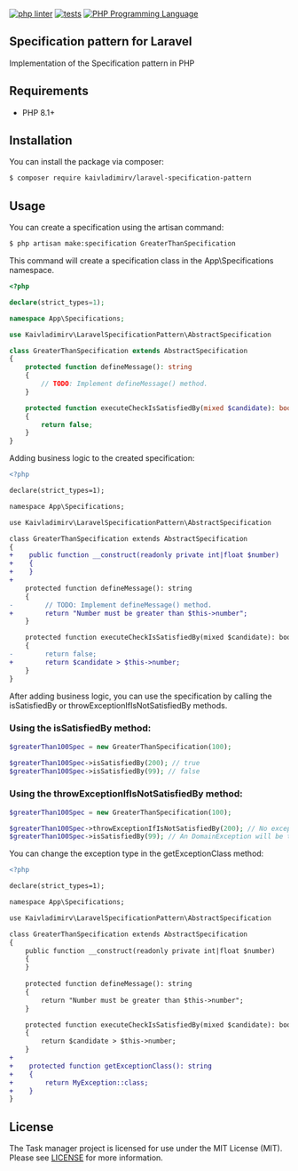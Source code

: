 [![php linter](https://github.com/kaivladimirv/laravel-specification-pattern/actions/workflows/linter-check.yml/badge.svg)](https://github.com/kaivladimirv/laravel-specification-pattern/actions/workflows/linter-check.yml)
[![tests](https://github.com/kaivladimirv/laravel-specification-pattern/actions/workflows/tests-check.yml/badge.svg)](https://github.com/kaivladimirv/laravel-specification-pattern/actions/workflows/tests-check.yml)
<a href="https://php.net"><img src="https://img.shields.io/badge/php-8.1%2B-%238892BF" alt="PHP Programming Language"></a>

## Specification pattern for Laravel
Implementation of the Specification pattern in PHP

## Requirements
* PHP 8.1+

## Installation
You can install the package via composer:

``` bash
$ composer require kaivladimirv/laravel-specification-pattern
```

## Usage
You can create a specification using the artisan command:

``` bash
$ php artisan make:specification GreaterThanSpecification
```

This command will create a specification class in the App\Specifications namespace.

``` php
<?php

declare(strict_types=1);

namespace App\Specifications;

use Kaivladimirv\LaravelSpecificationPattern\AbstractSpecification

class GreaterThanSpecification extends AbstractSpecification
{
    protected function defineMessage(): string
    {
        // TODO: Implement defineMessage() method.    
    }

    protected function executeCheckIsSatisfiedBy(mixed $candidate): bool
    {
        return false;
    }
}
```

Adding business logic to the created specification:

``` diff
<?php

declare(strict_types=1);

namespace App\Specifications;

use Kaivladimirv\LaravelSpecificationPattern\AbstractSpecification

class GreaterThanSpecification extends AbstractSpecification
{
+    public function __construct(readonly private int|float $number)
+    {
+    }
+    
    protected function defineMessage(): string
    {
-        // TODO: Implement defineMessage() method.
+        return "Number must be greater than $this->number";    
    }

    protected function executeCheckIsSatisfiedBy(mixed $candidate): bool
    {
-        return false;
+        return $candidate > $this->number;
    }
}
```

After adding business logic, you can use the specification by calling the isSatisfiedBy or throwExceptionIfIsNotSatisfiedBy methods.

### Using the isSatisfiedBy method:
``` php
$greaterThan100Spec = new GreaterThanSpecification(100);

$greaterThan100Spec->isSatisfiedBy(200); // true
$greaterThan100Spec->isSatisfiedBy(99); // false
```

### Using the throwExceptionIfIsNotSatisfiedBy method:
``` php
$greaterThan100Spec = new GreaterThanSpecification(100);

$greaterThan100Spec->throwExceptionIfIsNotSatisfiedBy(200); // No exception will be thrown here
$greaterThan100Spec->isSatisfiedBy(99); // An DomainException will be thrown herewith the message "Number must be greater than 100"
```

You can change the exception type in the getExceptionClass method:

``` diff
<?php

declare(strict_types=1);

namespace App\Specifications;

use Kaivladimirv\LaravelSpecificationPattern\AbstractSpecification

class GreaterThanSpecification extends AbstractSpecification
{
    public function __construct(readonly private int|float $number)
    {
    }
    
    protected function defineMessage(): string
    {
        return "Number must be greater than $this->number";    
    }

    protected function executeCheckIsSatisfiedBy(mixed $candidate): bool
    {
        return $candidate > $this->number;
    }
+    
+    protected function getExceptionClass(): string
+    {
+        return MyException::class;
+    }
}
```

## License
The Task manager project is licensed for use under the MIT License (MIT).
Please see [LICENSE](/LICENSE) for more information.
